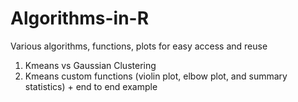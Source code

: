 # Algorithms-in-R
Various algorithms, functions, plots for easy access and reuse 
1. Kmeans vs Gaussian Clustering
2. Kmeans custom functions (violin plot, elbow plot, and summary statistics) + end to end example 
